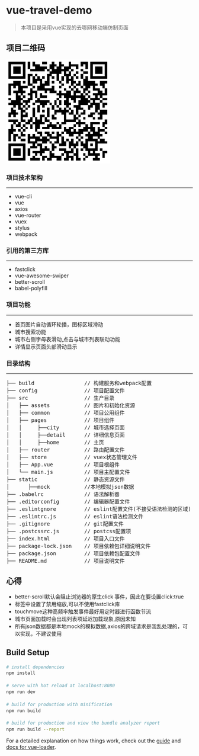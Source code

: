 # vue-travel-demo

> 本项目是采用vue实现的去哪网移动端仿制页面

## 项目二维码
![项目二维码.png](https://github.com/qwerfei/vue-travel-demo/blob/master/two-dimension-code/1524648944.png)

### 项目技术架构
***
*  vue-cli
*  vue
*  axios
*  vue-router
*  vuex
*  stylus
*  webpack

### 引用的第三方库
***
*  fastclick
*  vue-awesome-swiper
*  better-scroll
*  babel-polyfill

### 项目功能
***
*  首页图片自动循环轮播，图标区域滑动
*  城市搜索功能
*  城市右侧字母表滑动,点击与城市列表联动功能
*  详情显示页面头部滑动显示

### 目录结构
***
<pre>
├── build                // 构建服务和webpack配置
├── config               // 项目配置文件
├── src                  // 生产目录
│   ├── assets           // 图片和初始化资源
│   ├── common           // 项目公用组件
│   ├── pages            // 项目组件
│   │     ├──city        // 城市选择页面
│   │     ├──detail      // 详细信息页面
│   │     ├──home        // 主页
│   ├── router           // 路由配置文件 
│   ├── store            // vuex状态管理文件
│   ├── App.vue          // 项目根组件
│   └── main.js          // 项目主配置文件
├── static               // 静态资源文件
│      ├──mock           //本地模拟json数据
├── .babelrc             // 语法解析器
├── .editorconfig        // 编辑器配置文件
├── .eslintgnore         // eslint配置文件(不接受语法检测的区域)
├── .eslintrc.js         // eslint语法检测文件
├── .gitignore           // git配置文件
├── .postcssrc.js        // postcss配置项
├── index.html           // 项目入口文件
├── package-lock.json    // 项目依赖包详细说明文件
├── package.json         // 项目依赖包配置文件
├── README.md            // 项目说明文件
</pre>

## 心得
*  better-scroll默认会阻止浏览器的原生click 事件，因此在要设置click:true
*  <meta>标签中设置了禁用缩放,可以不使用fastclick库
*  touchmove这种高频率触发事件最好用定时器进行函数节流
*  城市页面加载时会出现列表项延迟加载现象,原因未知
*  所有json数据都是本地mock的模拟数据,axios的跨域请求是我乱处理的，可以实现，不建议使用

## Build Setup

``` bash
# install dependencies
npm install

# serve with hot reload at localhost:8080
npm run dev

# build for production with minification
npm run build

# build for production and view the bundle analyzer report
npm run build --report
```

For a detailed explanation on how things work, check out the [guide](http://vuejs-templates.github.io/webpack/) and [docs for vue-loader](http://vuejs.github.io/vue-loader).
